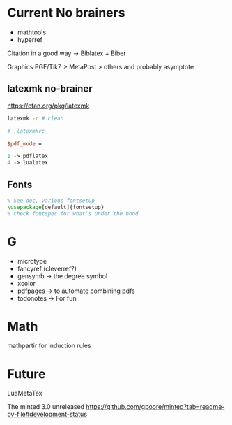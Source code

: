 # Current No brainers

- mathtools
- hyperref

Citation in a good way -> Biblatex + Biber

Graphics PGF/TikZ > MetaPost > others and probably asymptote

## latexmk no-brainer

https://ctan.org/pkg/latexmk

```sh
latexmk -c # clean
```



```perl
# .latexmkrc

$pdf_mode = 

1 -> pdflatex
4 -> lualatex
```

## Fonts

```tex
% See doc, various fontsetup
\usepackage[default]{fontsetup}
% check fontspec for what's under the hood
```

# G

- microtype
- fancyref (cleverref?)
- gensymb -> the degree symbol
- xcolor
- pdfpages -> to automate combining pdfs
- todonotes -> For fun

# Math

mathpartir for induction rules

# Future

LuaMetaTex

The minted 3.0 unreleased  https://github.com/gpoore/minted?tab=readme-ov-file#development-status


